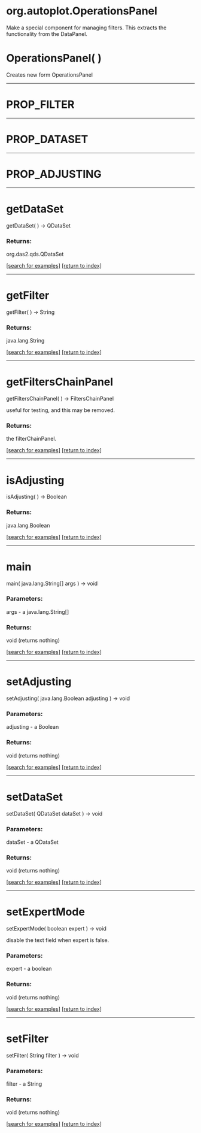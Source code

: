 # org.autoplot.OperationsPanel

Make a special component for managing filters.  This extracts the functionality
 from the DataPanel.

# OperationsPanel( )
Creates new form OperationsPanel

***
<a name="PROP_FILTER"></a>
# PROP_FILTER



***
<a name="PROP_DATASET"></a>
# PROP_DATASET



***
<a name="PROP_ADJUSTING"></a>
# PROP_ADJUSTING



***
<a name="getDataSet"></a>
# getDataSet
getDataSet(  ) &rarr; QDataSet



### Returns:
org.das2.qds.QDataSet


<a href="https://github.com/autoplot/dev/search?q=getDataSet&unscoped_q=getDataSet">[search for examples]</a>
<a href="https://github.com/autoplot/documentation/blob/master/javadoc/index-all.md">[return to index]</a>

***
<a name="getFilter"></a>
# getFilter
getFilter(  ) &rarr; String



### Returns:
java.lang.String


<a href="https://github.com/autoplot/dev/search?q=getFilter&unscoped_q=getFilter">[search for examples]</a>
<a href="https://github.com/autoplot/documentation/blob/master/javadoc/index-all.md">[return to index]</a>

***
<a name="getFiltersChainPanel"></a>
# getFiltersChainPanel
getFiltersChainPanel(  ) &rarr; FiltersChainPanel

useful for testing, and this may be removed.

### Returns:
the filterChainPanel.

<a href="https://github.com/autoplot/dev/search?q=getFiltersChainPanel&unscoped_q=getFiltersChainPanel">[search for examples]</a>
<a href="https://github.com/autoplot/documentation/blob/master/javadoc/index-all.md">[return to index]</a>

***
<a name="isAdjusting"></a>
# isAdjusting
isAdjusting(  ) &rarr; Boolean



### Returns:
java.lang.Boolean


<a href="https://github.com/autoplot/dev/search?q=isAdjusting&unscoped_q=isAdjusting">[search for examples]</a>
<a href="https://github.com/autoplot/documentation/blob/master/javadoc/index-all.md">[return to index]</a>

***
<a name="main"></a>
# main
main( java.lang.String[] args ) &rarr; void



### Parameters:
args - a java.lang.String[]

### Returns:
void (returns nothing)


<a href="https://github.com/autoplot/dev/search?q=main&unscoped_q=main">[search for examples]</a>
<a href="https://github.com/autoplot/documentation/blob/master/javadoc/index-all.md">[return to index]</a>

***
<a name="setAdjusting"></a>
# setAdjusting
setAdjusting( java.lang.Boolean adjusting ) &rarr; void



### Parameters:
adjusting - a Boolean

### Returns:
void (returns nothing)


<a href="https://github.com/autoplot/dev/search?q=setAdjusting&unscoped_q=setAdjusting">[search for examples]</a>
<a href="https://github.com/autoplot/documentation/blob/master/javadoc/index-all.md">[return to index]</a>

***
<a name="setDataSet"></a>
# setDataSet
setDataSet( QDataSet dataSet ) &rarr; void



### Parameters:
dataSet - a QDataSet

### Returns:
void (returns nothing)


<a href="https://github.com/autoplot/dev/search?q=setDataSet&unscoped_q=setDataSet">[search for examples]</a>
<a href="https://github.com/autoplot/documentation/blob/master/javadoc/index-all.md">[return to index]</a>

***
<a name="setExpertMode"></a>
# setExpertMode
setExpertMode( boolean expert ) &rarr; void

disable the text field when expert is false.

### Parameters:
expert - a boolean

### Returns:
void (returns nothing)


<a href="https://github.com/autoplot/dev/search?q=setExpertMode&unscoped_q=setExpertMode">[search for examples]</a>
<a href="https://github.com/autoplot/documentation/blob/master/javadoc/index-all.md">[return to index]</a>

***
<a name="setFilter"></a>
# setFilter
setFilter( String filter ) &rarr; void



### Parameters:
filter - a String

### Returns:
void (returns nothing)


<a href="https://github.com/autoplot/dev/search?q=setFilter&unscoped_q=setFilter">[search for examples]</a>
<a href="https://github.com/autoplot/documentation/blob/master/javadoc/index-all.md">[return to index]</a>

